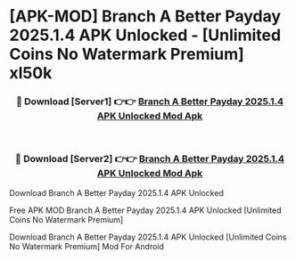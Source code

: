# [APK-MOD] Branch  A Better Payday 2025.1.4 APK Unlocked - [Unlimited Coins No Watermark Premium] xl50k



<div align="center">
<h3>🔴 Download [Server1] 👉👉 <a href="https://momento.my/?title=Branch__A_Better_Payday_2025.1.4_APK_Unlocked">Branch  A Better Payday 2025.1.4 APK Unlocked Mod Apk</a></h3><br>

<h3>🔴 Download [Server2] 👉👉 <a href="https://momento.my/?title=Branch__A_Better_Payday_2025.1.4_APK_Unlocked">Branch  A Better Payday 2025.1.4 APK Unlocked Mod Apk</a></h3>
</div>



Download Branch  A Better Payday 2025.1.4 APK Unlocked 

Free APK MOD Branch  A Better Payday 2025.1.4 APK Unlocked [Unlimited Coins No Watermark Premium]

Download Branch  A Better Payday 2025.1.4 APK Unlocked [Unlimited Coins No Watermark Premium] Mod For Android

